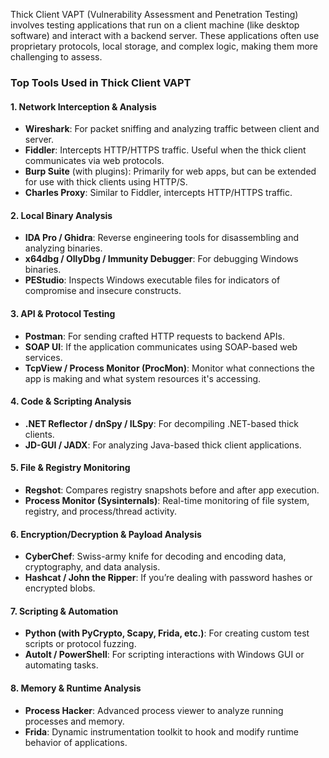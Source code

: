 Thick Client VAPT (Vulnerability Assessment and Penetration Testing) involves testing applications that run on a client machine (like desktop software) and interact with a backend server. These applications often use proprietary protocols, local storage, and complex logic, making them more challenging to assess.

### Top Tools Used in Thick Client VAPT

#### **1. Network Interception & Analysis**

* **Wireshark**: For packet sniffing and analyzing traffic between client and server.
* **Fiddler**: Intercepts HTTP/HTTPS traffic. Useful when the thick client communicates via web protocols.
* **Burp Suite** (with plugins): Primarily for web apps, but can be extended for use with thick clients using HTTP/S.
* **Charles Proxy**: Similar to Fiddler, intercepts HTTP/HTTPS traffic.

#### **2. Local Binary Analysis**

* **IDA Pro / Ghidra**: Reverse engineering tools for disassembling and analyzing binaries.
* **x64dbg / OllyDbg / Immunity Debugger**: For debugging Windows binaries.
* **PEStudio**: Inspects Windows executable files for indicators of compromise and insecure constructs.

#### **3. API & Protocol Testing**

* **Postman**: For sending crafted HTTP requests to backend APIs.
* **SOAP UI**: If the application communicates using SOAP-based web services.
* **TcpView / Process Monitor (ProcMon)**: Monitor what connections the app is making and what system resources it's accessing.

#### **4. Code & Scripting Analysis**

* **.NET Reflector / dnSpy / ILSpy**: For decompiling .NET-based thick clients.
* **JD-GUI / JADX**: For analyzing Java-based thick client applications.

#### **5. File & Registry Monitoring**

* **Regshot**: Compares registry snapshots before and after app execution.
* **Process Monitor (Sysinternals)**: Real-time monitoring of file system, registry, and process/thread activity.

#### **6. Encryption/Decryption & Payload Analysis**

* **CyberChef**: Swiss-army knife for decoding and encoding data, cryptography, and data analysis.
* **Hashcat / John the Ripper**: If you’re dealing with password hashes or encrypted blobs.

#### **7. Scripting & Automation**

* **Python (with PyCrypto, Scapy, Frida, etc.)**: For creating custom test scripts or protocol fuzzing.
* **AutoIt / PowerShell**: For scripting interactions with Windows GUI or automating tasks.

#### **8. Memory & Runtime Analysis**

* **Process Hacker**: Advanced process viewer to analyze running processes and memory.
* **Frida**: Dynamic instrumentation toolkit to hook and modify runtime behavior of applications.
